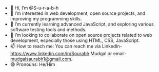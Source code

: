- 👋 Hi, I’m @S-u-r-a-b-h
- 👀 I’m interested in web development, open source projects, and improving my programming skills.
- 🌱 I’m currently learning advanced JavaScript, and exploring various software testing tools and methods.
- 💞️ I’m looking to collaborate on open source projects related to web development, especially those using HTML, CSS, JavaScript.
- 📫 How to reach me: You can reach me via LinkedIn- https://www.linkedin.com/in/Sourabh Mudgal or email- mudgalsaurabh1@gmail.com.
- 😄 Pronouns: He/Him
  
